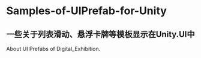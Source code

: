 # Samples-of-UIPrefab-for-Unity
## 一些关于列表滑动、悬浮卡牌等模板显示在Unity.UI中
About UI Prefabs of Digital_Exhibition.

